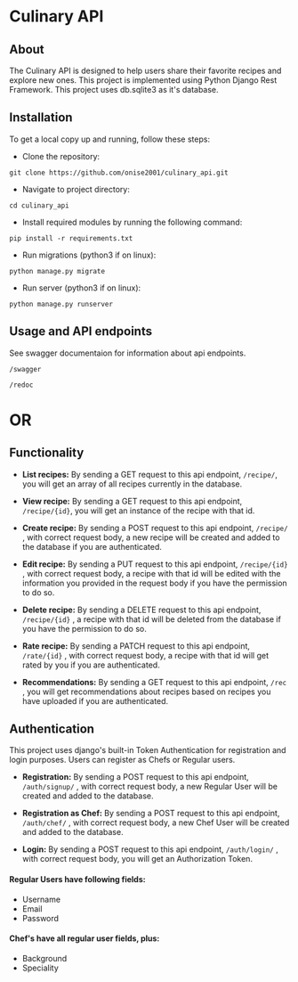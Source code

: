 # Culinary API


## About

The Culinary API is designed to help users share their favorite recipes and explore new ones. This project is implemented using Python Django Rest Framework. This project uses db.sqlite3 as it's database.


## Installation
To get a local copy up and running, follow these steps:

- Clone the repository:
```
git clone https://github.com/onise2001/culinary_api.git
```
- Navigate to project directory:
```
cd culinary_api
```
- Install required modules by running the following command:
```
pip install -r requirements.txt
```

- Run migrations (python3 if on linux):
```
python manage.py migrate
```
- Run server (python3 if on linux):
```
python manage.py runserver
```

## Usage and API endpoints
See swagger documentaion for information about api endpoints.
```
/swagger
```
```
/redoc
```

# OR

## Functionality
- **List recipes:** By sending a GET request to this api endpoint, ```/recipe/```, you will get an array of all recipes currently in the database.

- **View recipe:** By sending a GET request to this api endpoint, ```/recipe/{id}```, you will get an instance of the recipe with that id.

- **Create recipe:** By sending a POST request to this api endpoint, ```/recipe/``` , with correct request body, a new recipe will be created and added to the database if you are authenticated.

- **Edit recipe:** By sending a PUT request to this api endpoint, ```/recipe/{id}``` , with correct request body, a recipe with that id will be edited with the information you provided in the request body if you have the permission to do so.

- **Delete recipe:** By sending a DELETE request to this api endpoint, ```/recipe/{id}``` ,  a recipe with that id will be deleted from the database if you have the permission to do so.

- **Rate recipe:** By sending a PATCH request to this api endpoint, ```/rate/{id}``` , with correct request body, a recipe with that id will get rated by you if you are authenticated.

- **Recommendations:** By sending a GET request to this api endpoint, ```/rec``` , you will get recommendations about recipes based on recipes you have uploaded if you are authenticated.




## Authentication
This project uses django's built-in Token Authentication for registration and login purposes. Users can register as Chefs or Regular users.

- **Registration:** By sending a POST request to this api endpoint, ```/auth/signup/``` , with correct request body, a new Regular User will be created and added to the database.

- **Registration as Chef:** By sending a POST request to this api endpoint, ```/auth/chef/``` , with correct request body, a new Chef User will be created and added to the database.

- **Login:** By sending a POST request to this api endpoint, ```/auth/login/``` , with correct request body, you will get an Authorization Token.

#### Regular Users have following fields:
- Username
- Email
- Password

#### Chef's have all regular user fields, plus:
- Background
- Speciality




